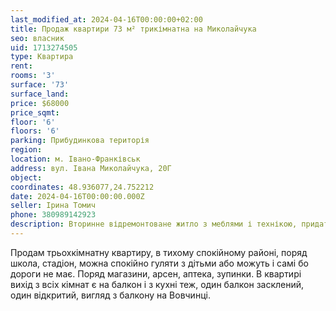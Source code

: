 ```yaml
---
last_modified_at: 2024-04-16T00:00:00+02:00
title: Продаж квартири 73 м² трикімнатна на Миколайчука
seo: власник
uid: 1713274505
type: Квартира
rent:
rooms: '3'
surface: '73'
surface_land:
price: $68000
price_sqmt:
floor: '6'
floors: '6'
parking: Прибудинкова територія
region:
location: м. Івано-Франківськ
address: вул. Івана Миколайчука, 20Г
object:
coordinates: 48.936077,24.752212
date: 2024-04-16T00:00:00.000Z
seller: Ірина Томич
phone: 380989142923
description: Вторинне відремонтоване житло з меблями і технікою, придатне і готове для проживання
---
```


Продам трьохкімнатну квартиру, в тихому спокійному районі, поряд школа, стадіон, можна спокійно гуляти з дітьми або можуть і самі бо дороги не має. Поряд магазини, арсен, аптека, зупинки. В квартирі вихід з всіх кімнат є на балкон і з кухні теж, один балкон засклений, один відкритий, вигляд з балкону на Вовчинці.
